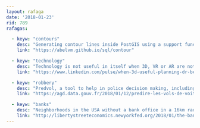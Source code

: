 ```yaml
---
layout: rafaga
date: '2018-01-23'
rid: 789
rafagas:

  - keyw: "contours"
    desc: "Generating contour lines inside PostGIS using a support function and a single query"
    link: "https://abelvm.github.io/sql/contour"

  - keyw: "technology"
    desc: "Technology is not useful in itself when 3D, VR or AR are not useful to urban planning"
    link: "https://www.linkedin.com/pulse/when-3d-useful-planning-dr-ben-guy/"

  - keyw: "robbery"
    desc: "Predvol, a tool to help in police decision making, including a tool to compute the daily risk of vehicles robbery, robbery history map, and a classification of neighborhoods by crime types"
    link: "https://agd.data.gouv.fr/2018/01/12/predire-les-vols-de-voitures/"

  - keyw: "banks"
    desc: "Neighborhoods in the USA without a bank office in a 16km radius"
    link: "http://libertystreeteconomics.newyorkfed.org/2018/01/the-banking-desert-mirage.html"
---
```

